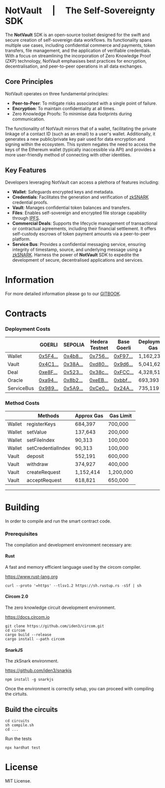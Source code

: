 # NotVault &nbsp; &nbsp; | &nbsp; &nbsp; The Self-Sovereignty SDK

The **NotVault** SDK is an open-source toolset designed for the swift and secure creation of self-sovereign data workflows. Its functionality spans multiple use cases, including confidential commerce and payments, token transfers, file management, and the application of verifiable credentials.
With a focus on streamlining the incorporation of Zero Knowledge Proof (ZKP) technology, NotVault emphasises best practices for encryption, decentralisation, and peer-to-peer operations in all data exchanges.

## Core Principles
NotVault operates on three fundamental principles:
- **Peer-to-Peer**: To mitigate risks associated with a single point of failure.
- **Encryption**: To maintain confidentiality at all times.
- Zero Knowledge Proofs: To minimise data footprints during communication.

The functionality of NotVault mirrors that of a wallet, facilitating the private linkage of a contact ID (such as an email) to a user's wallet. Additionally, it generates a new public/private key pair used for data encryption and signing within the ecosystem. This system negates the need to access the keys of the Ethereum wallet (typically inaccessible via API) and provides a more user-friendly method of connecting with other identities.

## Key Features
Developers leveraging NotVault can access a plethora of features including:
- **Wallet**: Safeguards encrypted keys and metadata.
- **Credentials**: Facilitates the generation and verification of [zkSNARK](https://en.wikipedia.org/wiki/Non-interactive_zero-knowledge_proof) credential proofs.
- **Vault**: Manages confidential token balances and transfers.
- **Files**: Enables self-sovereign and encrypted file storage capability through [IPFS](https://ipfs.tech).
- **Commercial Deals**: Supports the lifecycle management of transactional or contractual agreements, including their financial settlement. It offers self-custody escrows of token payment amounts via a peer-to-peer platform.
- **Service Bus**: Provides a confidential messaging service, ensuring integrity of timestamp, source, and underlying message using a [zkSNARK](https://en.wikipedia.org/wiki/Non-interactive_zero-knowledge_proof).
Harness the power of **NotVault** SDK to expedite the development of secure, decentralised applications and services.

# Information
For more detailed information please go to our [GITBOOK](https://docs.notcentralised.com).


# Contracts

### Deployment Costs
|            | GOERLI                                                                                     | SEPOLIA                                                                                     | Hedera Testnet                                                | Base Goerli                                                                                | Deployment Gas |
|------------|--------------------------------------------------------------------------------------------|---------------------------------------------------------------------------------------------|---------------------------------------------------------------|--------------------------------------------------------------------------------------------|----------------|
| Wallet     | [0x5F4...](https://goerli.etherscan.io/address/0x5F4f89bd3B61740F2E8264FE9ff8e2Cdf295B2bF) | [0x4b8...](https://sepolia.etherscan.io/address/0x4b8Dfd5BdE2907c9b45E5C392421DE5B31E88313) | [0x756...](https://hashscan.io/testnet/contract/0.0.14163364) | [0xF97...](https://goerli.basescan.org/address/0xF972E1A76F08c377bF0DB8ed52a231EE99bD0b41) | 1,162,239      |
| Vault      | [0x4C1...](https://goerli.etherscan.io/address/0x4C1fcce4474CEA690Af57f08eE189CaC4f2e4721) | [0x38A...](https://sepolia.etherscan.io/address/0x38Ad327aDF4c763C0686ED8DBc6fa45c7dAb29AE) | [0xd80...](https://hashscan.io/testnet/contract/0.0.14163367) | [0x9d6...](https://goerli.basescan.org/address/0x9d68228C8E043630041Cf08f911D2EC329390555) | 5,041,627      |
| Deal       | [0xe8F...](https://goerli.etherscan.io/address/0xe8Fb759ABA61091700eBF85F35b866c751Ba6DD6) | [0x523...](https://sepolia.etherscan.io/address/0x52329a088c7d8EBd368fe67a6d3966E3BB42A5BB) | [0x38c...](https://hashscan.io/testnet/contract/0.0.14163369) | [0xFCC...](https://goerli.basescan.org/address/0xFCC3B351310c2E16035E2126cee14175F5350c91) | 4,328,511      |
| Oracle     | [0xa94...](https://goerli.etherscan.io/address/0xa946D99b5dDdd21688AfBBF16c196052c93577Ba) | [0x8b2...](https://sepolia.etherscan.io/address/0x8b2a145b8ccdAfC79DDD3D6bE56Bd513a1e0AA49) | [0xeEB...](https://hashscan.io/testnet/contract/0.0.14163370) | [0xbbf...](https://goerli.basescan.org/address/0xbbf1D9AE5919E25567e17FE0e5187f35F6F562a6) |   693,393      |
| ServiceBus | [0x989...](https://goerli.etherscan.io/address/0x9894CE6BB4dFdE24ACD6276D9CF4Fbd20d67d272) | [0x5A9...](https://sepolia.etherscan.io/address/0x5A95e579944a53370c51760A2db3dF6b96b866F1) | [0xCe0...](https://hashscan.io/testnet/contract/0.0.14195226) | [0x24A...](https://goerli.basescan.org/address/0x24A4d3335f88e59FA672093226D666B1D9CAACAf) |   735,119      |


### Method Costs
|          | Methods            | Approx Gas | Gas Limit |
|----------|--------------------|------------|-----------|
| Wallet   | registerKeys       | 684,397    | 700,000   |
| Wallet   | setValue           | 137,643    | 200,000   |
| Wallet   | setFileIndex       | 90,313     | 100,000   |
| Wallet   | setCredentialIndex | 90,313     | 100,000   |
| Vault    | deposit            | 552,191    | 600,000   |
| Vault    | withdraw           | 374,927    | 400,000   |
| Vault    | createRequest      | 1,152,414  | 1,200,000 |
| Vault    | acceptRequest      | 618,821    | 650,000   |



----
# Building
In order to compile and run the smart contract code.

### Prerequisites
The compilation and development environment necessary are:
#### Rust
A fast and memory efficient language used by the circom compiler.

https://www.rust-lang.org
```shell
curl --proto '=https' --tlsv1.2 https://sh.rustup.rs -sSf | sh
```
#### Circom 2.0
The zero knowledge circuit development environment.

https://docs.circom.io
```shell
git clone https://github.com/iden3/circom.git
cd circom
cargo build --release
cargo install --path circom
```
#### SnarkJS
The zkSnark environment.

https://github.com/iden3/snarkjs
```shell
npm install -g snarkjs
```
Once the environment is correctly setup, you can proceed with compiling the cirtuits.
## Build the circuits

```shell
cd circuits
sh compile.sh
cd ...
```

Run the tests

```shell
npx hardhat test
```


# License

MIT License.